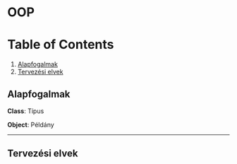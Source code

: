 # OOP

# Table of Contents
1. [Alapfogalmak](#alapfogalmak)
2. [Tervezési elvek](#tervezesi-elvek)

## Alapfogalmak <a name="alapfogalmak" />

__Class__: Típus

__Object__: Példány

--- 

## Tervezési elvek <a name="tervezesi-elvek" />